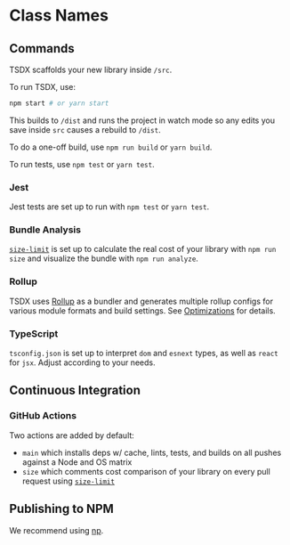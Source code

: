 # Class Names

## Commands

TSDX scaffolds your new library inside `/src`.

To run TSDX, use:

```bash
npm start # or yarn start
```

This builds to `/dist` and runs the project in watch mode so any edits you save inside `src` causes a rebuild to `/dist`.

To do a one-off build, use `npm run build` or `yarn build`.

To run tests, use `npm test` or `yarn test`.

### Jest

Jest tests are set up to run with `npm test` or `yarn test`.

### Bundle Analysis

[`size-limit`](https://github.com/ai/size-limit) is set up to calculate the real cost of your library with `npm run size` and visualize the bundle with `npm run analyze`.

### Rollup

TSDX uses [Rollup](https://rollupjs.org) as a bundler and generates multiple rollup configs for various module formats and build settings. See [Optimizations](#optimizations) for details.

### TypeScript

`tsconfig.json` is set up to interpret `dom` and `esnext` types, as well as `react` for `jsx`. Adjust according to your needs.

## Continuous Integration

### GitHub Actions

Two actions are added by default:

- `main` which installs deps w/ cache, lints, tests, and builds on all pushes against a Node and OS matrix
- `size` which comments cost comparison of your library on every pull request using [`size-limit`](https://github.com/ai/size-limit)

## Publishing to NPM

We recommend using [np](https://github.com/sindresorhus/np).
